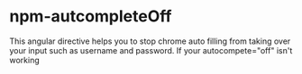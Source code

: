 # npm-autcompleteOff
This angular directive helps you to stop chrome auto filling from taking over your input such as username and password. If your autocompete="off" isn't working
